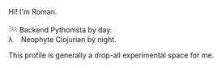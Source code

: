 Hi! I'm Roman.

𓆙 Backend Pythonista by day.    
λ &nbsp;&nbsp; Neophyte Clojurian by night.

This profile is generally a drop-all experimental space for me.
